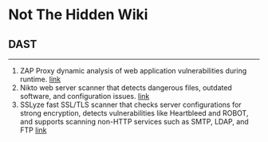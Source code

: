 # Not The Hidden Wiki

## DAST
-----

1. ZAP Proxy dynamic analysis of web application vulnerabilities during runtime. [link](https://github.com/zaproxy/zaproxy)
2. Nikto web server scanner that detects dangerous files, outdated software, and configuration issues. [link](https://github.com/sullo/nikto)
3. SSLyze fast SSL/TLS scanner that checks server configurations for strong encryption, detects vulnerabilities like Heartbleed and ROBOT, and supports scanning non-HTTP services such as SMTP, LDAP, and FTP [link](https://github.com/nabla-c0d3/sslyze)